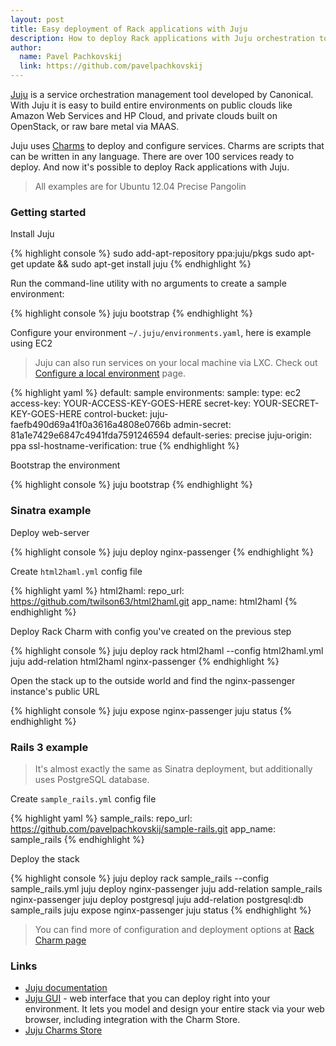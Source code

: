 ```yaml
---
layout: post
title: Easy deployment of Rack applications with Juju
description: How to deploy Rack applications with Juju orchestration tool.
author:
  name: Pavel Pachkovskij
  link: https://github.com/pavelpachkovskij
---
```

[Juju](https://juju.ubuntu.com/) is a service orchestration management tool developed by Canonical.
With Juju it is easy to build entire environments on public clouds like Amazon Web Services and HP Cloud, and private clouds built on OpenStack, or raw bare metal via MAAS.

Juju uses [Charms](http://jujucharms.com/) to deploy and configure services. Charms are scripts that can be written in any language.
There are over 100 services ready to deploy.
And now it's possible to deploy Rack applications with Juju.

<!-- full start -->
> All examples are for Ubuntu 12.04 Precise Pangolin

### Getting started

Install Juju

{% highlight console %}
sudo add-apt-repository ppa:juju/pkgs
sudo apt-get update && sudo apt-get install juju
{% endhighlight %}

Run the command-line utility with no arguments to create a sample environment:

{% highlight console %}
juju bootstrap
{% endhighlight %}

Configure your environment `~/.juju/environments.yaml`, here is example using EC2

> Juju can also run services on your local machine via LXC. Check out [Configure a local environment](https://juju.ubuntu.com/docs/getting-started.html#configuring-a-local-environment) page.

{% highlight yaml %}
default: sample
  environments:
    sample:
      type: ec2
      access-key: YOUR-ACCESS-KEY-GOES-HERE
      secret-key: YOUR-SECRET-KEY-GOES-HERE
      control-bucket: juju-faefb490d69a41f0a3616a4808e0766b
      admin-secret: 81a1e7429e6847c4941fda7591246594
      default-series: precise
      juju-origin: ppa
      ssl-hostname-verification: true
{% endhighlight %}

Bootstrap the environment

{% highlight console %}
juju bootstrap
{% endhighlight %}

### Sinatra example

Deploy web-server

{% highlight console %}
juju deploy nginx-passenger
{% endhighlight %}

Create `html2haml.yml` config file

{% highlight yaml %}
html2haml:
  repo_url: https://github.com/twilson63/html2haml.git
  app_name: html2haml
{% endhighlight %}

Deploy Rack Charm with config you've created on the previous step

{% highlight console %}
juju deploy rack html2haml --config html2haml.yml
juju add-relation html2haml nginx-passenger
{% endhighlight %}

Open the stack up to the outside world and find the nginx-passenger instance's public URL

{% highlight console %}
juju expose nginx-passenger
juju status
{% endhighlight %}

### Rails 3 example

> It's almost exactly the same as Sinatra deployment, but additionally uses PostgreSQL database.

Create `sample_rails.yml` config file

{% highlight yaml %}
sample_rails:
  repo_url: https://github.com/pavelpachkovskij/sample-rails.git
  app_name: sample_rails
{% endhighlight %}

Deploy the stack

{% highlight console %}
juju deploy rack sample_rails --config sample_rails.yml
juju deploy nginx-passenger
juju add-relation sample_rails nginx-passenger
juju deploy postgresql
juju add-relation postgresql:db sample_rails
juju expose nginx-passenger
juju status
{% endhighlight %}

> You can find more of configuration and deployment options at [Rack Charm page]()

### Links
- [Juju documentation](https://juju.ubuntu.com/docs/)
- [Juju GUI](https://juju.ubuntu.com/resources/the-juju-gui/) - web interface that you can deploy right into your environment.
  It lets you model and design your entire stack via your web browser, including integration with the Charm Store.
- [Juju Charms Store](http://jujucharms.com/)
<!-- full end -->